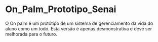 # On_Palm_Prototipo_Senai
O On palm é um protótipo de um sistema de gerenciamento da vida do aluno como um todo. Esta versão é apenas desmonstrativa e deve ser melhorada para o futuro. 
